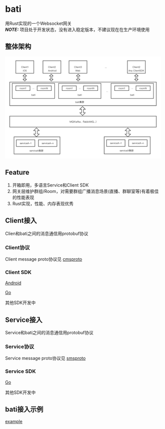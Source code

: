 # bati 

用Rust实现的一个Websocket网关  
***NOTE:*** 项目处于开发状态，没有进入稳定版本，不建议现在在生产环境使用

## 整体架构
![avatar](https://github.com/batigo/resource/blob/master/bati-arch.png)

## Feature
1. 开箱即用，多语言Service和Client SDK
2. 网关层维护群组/Room，对需要群组广播消息场景(直播、群聊室等)有着极佳的性能表现
3. Rust实现，性能、内存表现优秀

## Client接入
Clien和bati之间的消息通信用protobuf协议

### Client协议
Client message proto协议见 [cmsproto](https://github.com/batigo/cmsgproto)

### Client SDK
[Android](https://github.com/batigo/bati-android-sdk) 

[Go](https://github.com/batigo/baticli-go)

其他SDK开发中

## Service接入
Service和bati之间的消息通信用protobuf协议

### Service协议
Service message proto协议见 [smsproto](https://github.com/batigo/smsgproto)

### Service SDK
[Go](https://github.com/batigo/bati-go)

其他SDK开发中

## bati接入示例
[example](https://github.com/batigo/examples)